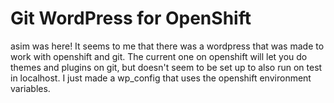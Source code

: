 Git WordPress for OpenShift
===========================
asim was here!
It seems to me that there was a wordpress that was made to work with openshift and git. The current one on openshift will let you do themes and plugins on git, but doesn't seem to be set up to also run on test in localhost. I just made a wp_config that uses the openshift environment variables.